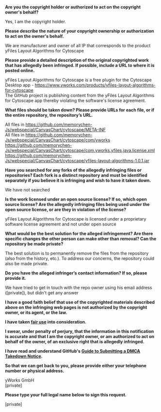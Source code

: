 **Are you the copyright holder or authorized to act on the copyright owner's behalf?**

Yes, I am the copyright holder.

**Please describe the nature of your copyright ownership or authorization to act on the owner's behalf.**

We are manufacturer and owner of all IP that corresponds to the product yFiles Layout Algorithms for Cytoscape

**Please provide a detailed description of the original copyrighted work that has allegedly been infringed. If possible, include a URL to where it is posted online.**

yFiles Layout Algorithms for Cytoscape is a free plugin for the Cytoscape Desktop app - https://www.yworks.com/products/yfiles-layout-algorithms-for-cytoscape  
The GitHub project is publishing content from the yFiles Layout Algorithms for Cytoscape app thereby violating the software's license agreement.

**What files should be taken down? Please provide URLs for each file, or if the entire repository, the repository’s URL.**

All files in https://github.com/memorychen-Js/webspecial/CanvasChart/cytoscape/META-INF  
All files in https://github.com/memorychen-Js/webspecial/CanvasChart/cytoscape/com/yworks  
https://github.com/memorychen-Js/webspecial/CanvasChart/cytoscape/com.yworks.yfiles.java.license.xml  
https://github.com/memorychen-Js/webspecial/CanvasChart/cytoscape/yfiles-layout-algorithms-1.0.1.jar

**Have you searched for any forks of the allegedly infringing files or repositories? Each fork is a distinct repository and must be identified separately if you believe it is infringing and wish to have it taken down.**

We have not searched

**Is the work licensed under an open source license? If so, which open source license? Are the allegedly infringing files being used under the open source license, or are they in violation of the license?**

yFiles Layout Algorithms for Cytoscape is licensed under a proprietary software license agreement and not under open source

**What would be the best solution for the alleged infringement? Are there specific changes the other person can make other than removal? Can the repository be made private?**

The best solution is to permanently remove the files from the repository (also from the history, etc.). To address our concerns, the repository could also be made private.

**Do you have the alleged infringer’s contact information? If so, please provide it.**

We have tried to get in touch with the repo owner using his email address ([private]), but didn't get any answer

**I have a good faith belief that use of the copyrighted materials described above on the infringing web pages is not authorized by the copyright owner, or its agent, or the law.**

**I have taken <a href="https://www.lumendatabase.org/topics/22">fair use</a> into consideration.**

**I swear, under penalty of perjury, that the information in this notification is accurate and that I am the copyright owner, or am authorized to act on behalf of the owner, of an exclusive right that is allegedly infringed.**

**I have read and understand GitHub's <a href="https://help.github.com/articles/guide-to-submitting-a-dmca-takedown-notice/">Guide to Submitting a DMCA Takedown Notice</a>.**

**So that we can get back to you, please provide either your telephone number or physical address.**

yWorks GmbH  
[private]  

**Please type your full legal name below to sign this request.**

[private]
